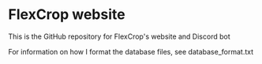 # FlexCrop website
This is the GitHub repository for FlexCrop's website and Discord bot

For information on how I format the database files, see database_format.txt